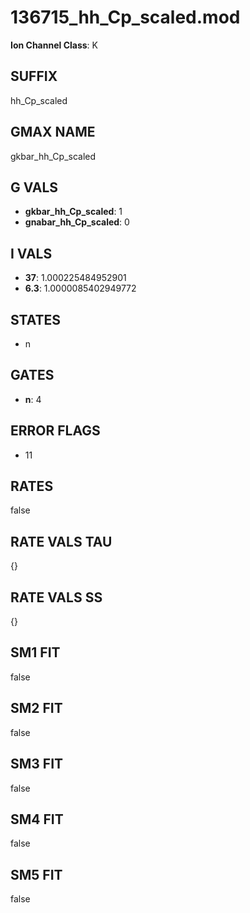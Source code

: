# 136715_hh_Cp_scaled.mod

**Ion Channel Class**: K

## SUFFIX

hh_Cp_scaled

## GMAX NAME

gkbar_hh_Cp_scaled

## G VALS

- **gkbar_hh_Cp_scaled**: 1
- **gnabar_hh_Cp_scaled**: 0

## I VALS

- **37**: 1.000225484952901
- **6.3**: 1.0000085402949772

## STATES

- n

## GATES

- **n**: 4

## ERROR FLAGS

- 11

## RATES

false

## RATE VALS TAU

{}

## RATE VALS SS

{}

## SM1 FIT

false

## SM2 FIT

false

## SM3 FIT

false

## SM4 FIT

false

## SM5 FIT

false
